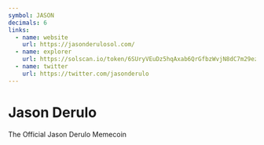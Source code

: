 ```yaml
---
symbol: JASON
decimals: 6
links:
  - name: website
    url: https://jasonderulosol.com/
  - name: explorer
    url: https://solscan.io/token/6SUryVEuDz5hqAxab6QrGfbzWvjN8dC7m29ezSvDpump
  - name: twitter
    url: https://twitter.com/jasonderulo
---
```


# Jason Derulo

The Official Jason Derulo Memecoin
